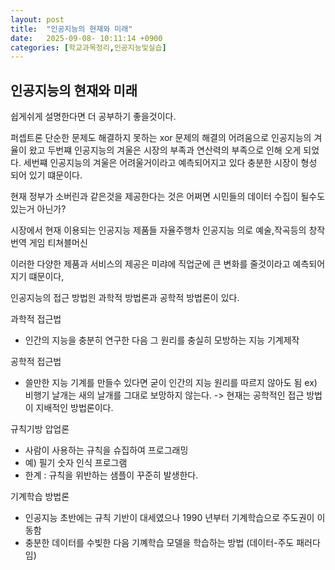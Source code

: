 ```yaml
---
layout: post
title:  "인공지능의 현재와 미래"
date:   2025-09-08- 10:11:14 +0900
categories: [학교과목정리,인공지능및실습]
---
```


인공지능의 현재와 미래 
---

쉽게쉬게 설명한다면 더 공부하기 좋을것이다.

퍼셉트론 단순한 문제도 해결하지 못하는 xor 문제의 해결의 어려움으로 인공지능의 겨율이 왔고
두번쨰 인공지능의 겨울은 시장의 부족과 연산력의 부족으로 인해 오게 되었다.
세번쨰 인공지능의 겨울은 어려울거이라고 예측되어지고 있다 충분한 시장이 형성 되어 있기 떄문이다.

현재 정부가 소버린과 같은것을 제공한다는 것은 어쩌면 시민들의 데이터 수집이 될수도 있는거 아닌가?

시장에서 현재 이용되는 인공지능 제품들
자율주행차
인공지능 의로
예술,작곡등의 창작
번역
게임
티쳐블머신

이러한 다양한 제품과 서비스의 제공은 미랴에 직업군에 큰 변화를 줄것이라고 예측되어지기 떄문이다,

인공지능의 접근 방법읜 과학적 방법론과 공학적 방법론이 있다.

과학적 접근법
- 인간의 지능을 충분히 연구한 다음 그 원리를 충실히 모방하는 지능 기계제작

공학적 접근법
- 쓸만한 지능 기계를 만들수 있다면 굳이 인간의 지능 원리를 따르지 않아도 됨
ex) 비행기 날개는 새의 날개를 그대로 보망하지 않는다.
-> 현재는 공학적인 접근 방법이 지배적인 방법론이다.

규칙기방 압업론
- 사람이 사용하는 규칙을 슈집하여 프로그래밍
- 예) 필기 숫자 인식 프로그램
- 한계 : 규칙을 위반하는 샘플이 꾸준히 발생한다.

기계학습 방법론
- 인공지능 초반에는 규칙 기반이 대세였으나 1990 년부터 기계학습으로 주도권이 이동함
- 충분한 데이터를 수빚한 다음 기꼐학습 모델을 학습하는 방법 (데이터-주도 패러다임)



